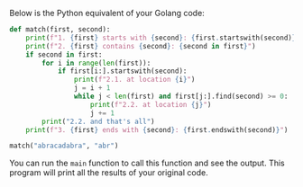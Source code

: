 Below is the Python equivalent of your Golang code:

```python
def match(first, second):
    print(f"1. {first} starts with {second}: {first.startswith(second)}")
    print(f"2. {first} contains {second}: {second in first}")
    if second in first:
        for i in range(len(first)):
            if first[i:].startswith(second):
                print(f"2.1. at location {i}")
                j = i + 1
                while j < len(first) and first[j:].find(second) >= 0:
                    print(f"2.2. at location {j}")
                    j += 1
        print("2.2. and that's all")
    print(f"3. {first} ends with {second}: {first.endswith(second)}")

match("abracadabra", "abr")
```
You can run the `main` function to call this function and see the output. This program will print all the results of your original code.
